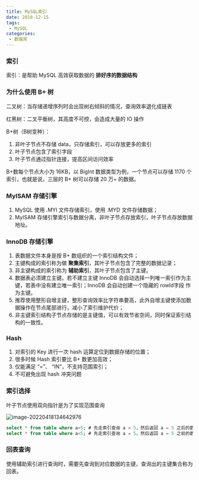 ```yaml
---
title: MySQL索引
date: 2018-12-15
tags:
 - MySQL
categories:
 - 数据库
---
```


### 索引

索引：是帮助 MySQL 高效获取数据的 **排好序的数据结构**



### 为什么使用 B+ 树

二叉树：当存储递增序列时会出现树右倾斜的情况，查询效率退化成链表

红黑树：二叉平衡树，其高度不可控，会造成大量的 IO 操作

B+树（B树变种）： 

1. 非叶子节点不存储 data，只存储索引，可以存放更多的索引
2. 叶子节点包含了索引字段
3. 叶子节点通过指针连接，提高区间访问效率

B+数每个节点大小为 16KB，以 BigInt 数据类型为例，一个节点可以存储 1170 个索引，也就是说，三层的 B+ 树可以存储 20 万+ 的数据。



### MyISAM 存储引擎

1. MySQL 使用 .MYI 文件存储索引，使用 .MYD 文件存储数据；
2. MyISAM 存储引擎索引与数据分离，非叶子节点存放索引，叶子节点存放数据地址。



### InnoDB 存储引擎

1. 表数据文件本身是按 B+ 数组织的一个索引结构文件；
2. 主键构成的索引称为做 **聚集索引**，其叶子节点包含了完整的数据记录；
3. 非主键构成的索引称为 **辅助索引**，其叶子节点包含了主键。
4. 数据表必须建立主键。若不建立主键 InnoDB 会自动选择一列唯一索引作为主键，若表中没有建立唯一索引；InnoDB 会自动创建一个隐藏的 rowId字段 作为主键。
5. 推荐使用整形自增主键，整形查询效率比字符串要高，此外自增主键使添加数据操作在节点尾部进行，减小了索引维护代价；
6. 非主键索引结构子节点存储的是主键值，可以有效节省空间，同时保证索引结构的一致性。



### Hash

1. 对索引的 Key 进行一次 hash 运算定位到数据存储的位置；
2. 很多时候 Hash 索引要比 B+ 数更加高效；
3. 仅能满足 “=”、 “IN”，不支持范围索引；
4. 不可避免出现 hash 冲突问题



### 索引选择

叶子节点使用双向指针是为了实现范围查询

![image-20220418134642976](http://image.xiaobailx.top/images/20220418134651.png)

```sql
select * from table where a>5; # 先走索引查询 a = 5，然后返回 a = 5 之后的数据
select * from table where a<5; # 先走索引查询 a = 5，然后返回 a = 5 之前的数据
```



### 回表查询

使用辅助索引进行查询时，需要先查询到对应数据的主键，查询出的主键集合称为回表。